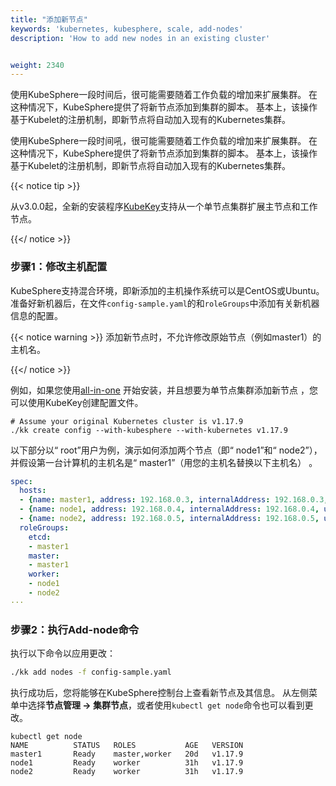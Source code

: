 ```yaml
---
title: "添加新节点"
keywords: 'kubernetes, kubesphere, scale, add-nodes'
description: 'How to add new nodes in an existing cluster'


weight: 2340
---
```


使用KubeSphere一段时间后，很可能需要随着工作负载的增加来扩展集群。 在这种情况下，KubeSphere提供了将新节点添加到集群的脚本。 基本上，该操作基于Kubelet的注册机制，即新节点将自动加入现有的Kubernetes集群。

使用KubeSphere一段时间吼，很可能需要随着工作负载的增加来扩展集群。 在这种情况下，KubeSphere提供了将新节点添加到集群的脚本。 基本上，该操作基于Kubelet的注册机制，即新节点将自动加入现有的Kubernetes集群。

{{< notice tip >}}

从v3.0.0起，全新的安装程序[KubeKey](https://github.com/kubesphere/kubekey)支持从一个单节点集群扩展主节点和工作节点。

{{</ notice >}}

### 步骤1：修改主机配置

KubeSphere支持混合环境，即新添加的主机操作系统可以是CentOS或Ubuntu。 准备好新机器后，在文件`config-sample.yaml`的和`roleGroups`中添加有关新机器信息的配置。

{{< notice warning >}}
添加新节点时，不允许修改原始节点（例如master1）的主机名。

{{</ notice >}}

例如，如果您使用[all-in-one](../../quick-start/all-in-one-on-linux) 开始安装，并且想要为单节点集群添加新节点 ，您可以使用KubeKey创建配置文件。

```
# Assume your original Kubernetes cluster is v1.17.9
./kk create config --with-kubesphere --with-kubernetes v1.17.9
```

以下部分以“ root”用户为例，演示如何添加两个节点（即“ node1”和“ node2”），并假设第一台计算机的主机名是“ master1”（用您的主机名替换以下主机名） 。

```yaml
spec:
  hosts:
  - {name: master1, address: 192.168.0.3, internalAddress: 192.168.0.3, user: root, password: Qcloud@123}
  - {name: node1, address: 192.168.0.4, internalAddress: 192.168.0.4, user: root, password: Qcloud@123}
  - {name: node2, address: 192.168.0.5, internalAddress: 192.168.0.5, user: root, password: Qcloud@123}
  roleGroups:
    etcd:
    - master1
    master:
    - master1
    worker:
    - node1
    - node2
···
```

### 步骤2：执行Add-node命令

执行以下命令以应用更改：

```bash
./kk add nodes -f config-sample.yaml
```

执行成功后，您将能够在KubeSphere控制台上查看新节点及其信息。 从左侧菜单中选择**节点管理 → 集群节点**，或者使用`kubectl get node`命令也可以看到更改。

```
kubectl get node
NAME          STATUS   ROLES           AGE   VERSION
master1       Ready    master,worker   20d   v1.17.9
node1         Ready    worker          31h   v1.17.9
node2         Ready    worker          31h   v1.17.9
```
